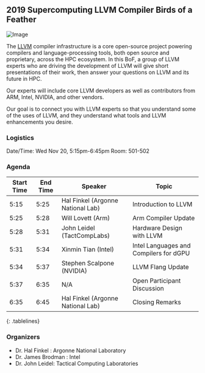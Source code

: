 ## 2019 Supercomputing LLVM Compiler Birds of a Feather

![Image](http://llvm.org/img/DragonMedium.png)

The [LLVM](http://llvm.org/) compiler infrastructure is a core open-source project powering compilers and language-processing tools, both open source and proprietary, across the HPC ecosystem. In this BoF, a group of LLVM experts who are driving the development of LLVM will give short presentations of their work, then answer your questions on LLVM and its future in HPC. 

Our experts will include core LLVM developers as well as contributors from ARM, Intel, NVIDIA, and other vendors.

Our goal is to connect you with LLVM experts so that you understand some of the uses of LLVM, and they understand what tools and LLVM enhancements you desire.

### Logistics
Date/Time: Wed Nov 20, 5:15pm-6:45pm
Room: 501-502

<style>
.tablelines table, .tablelines td, .tablelines th {
        border: 1px solid black;
        }
</style>

### Agenda
| Start Time | End Time | Speaker | Topic | 
|-------|--------|---------|---------|
| 5:15 | 5:25 | Hal Finkel (Argonne National Lab) | Introduction to LLVM |
| 5:25 | 5:28 | Will Lovett (Arm) | Arm Compiler Update |
| 5:28 | 5:31 | John Leidel (TactCompLabs) | Hardware Design with LLVM |
| 5:31 | 5:34 | Xinmin Tian (Intel) | Intel Languages and Compilers for dGPU |
| 5:34 | 5:37 | Stephen Scalpone (NVIDIA) | LLVM Flang Update |
| 5:37 | 6:35 | N/A | Open Participant Discussion |
| 6:35 | 6:45 | Hal Finkel (Argonne National Lab) | Closing Remarks |
{: .tablelines}

### Organizers

* Dr. Hal Finkel : Argonne National Laboratory
* Dr. James Brodman : Intel
* Dr. John Leidel: Tactical Computing Laboratories

